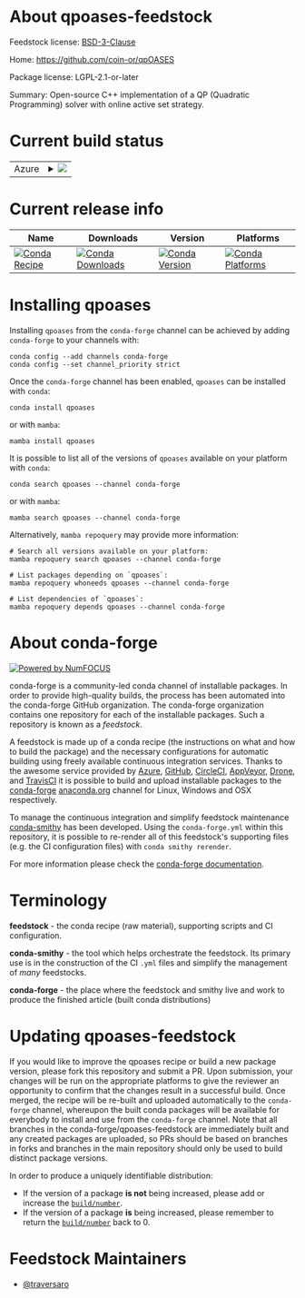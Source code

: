 About qpoases-feedstock
=======================

Feedstock license: [BSD-3-Clause](https://github.com/conda-forge/qpoases-feedstock/blob/main/LICENSE.txt)

Home: https://github.com/coin-or/qpOASES

Package license: LGPL-2.1-or-later

Summary: Open-source C++ implementation of a QP (Quadratic Programming) solver with online active set strategy.

Current build status
====================


<table>
    
  <tr>
    <td>Azure</td>
    <td>
      <details>
        <summary>
          <a href="https://dev.azure.com/conda-forge/feedstock-builds/_build/latest?definitionId=15848&branchName=main">
            <img src="https://dev.azure.com/conda-forge/feedstock-builds/_apis/build/status/qpoases-feedstock?branchName=main">
          </a>
        </summary>
        <table>
          <thead><tr><th>Variant</th><th>Status</th></tr></thead>
          <tbody><tr>
              <td>linux_64_numpy1.22</td>
              <td>
                <a href="https://dev.azure.com/conda-forge/feedstock-builds/_build/latest?definitionId=15848&branchName=main">
                  <img src="https://dev.azure.com/conda-forge/feedstock-builds/_apis/build/status/qpoases-feedstock?branchName=main&jobName=linux&configuration=linux%20linux_64_numpy1.22" alt="variant">
                </a>
              </td>
            </tr><tr>
              <td>linux_64_numpy1.23</td>
              <td>
                <a href="https://dev.azure.com/conda-forge/feedstock-builds/_build/latest?definitionId=15848&branchName=main">
                  <img src="https://dev.azure.com/conda-forge/feedstock-builds/_apis/build/status/qpoases-feedstock?branchName=main&jobName=linux&configuration=linux%20linux_64_numpy1.23" alt="variant">
                </a>
              </td>
            </tr><tr>
              <td>linux_64_numpy1.26</td>
              <td>
                <a href="https://dev.azure.com/conda-forge/feedstock-builds/_build/latest?definitionId=15848&branchName=main">
                  <img src="https://dev.azure.com/conda-forge/feedstock-builds/_apis/build/status/qpoases-feedstock?branchName=main&jobName=linux&configuration=linux%20linux_64_numpy1.26" alt="variant">
                </a>
              </td>
            </tr><tr>
              <td>linux_aarch64_numpy1.22</td>
              <td>
                <a href="https://dev.azure.com/conda-forge/feedstock-builds/_build/latest?definitionId=15848&branchName=main">
                  <img src="https://dev.azure.com/conda-forge/feedstock-builds/_apis/build/status/qpoases-feedstock?branchName=main&jobName=linux&configuration=linux%20linux_aarch64_numpy1.22" alt="variant">
                </a>
              </td>
            </tr><tr>
              <td>linux_aarch64_numpy1.23</td>
              <td>
                <a href="https://dev.azure.com/conda-forge/feedstock-builds/_build/latest?definitionId=15848&branchName=main">
                  <img src="https://dev.azure.com/conda-forge/feedstock-builds/_apis/build/status/qpoases-feedstock?branchName=main&jobName=linux&configuration=linux%20linux_aarch64_numpy1.23" alt="variant">
                </a>
              </td>
            </tr><tr>
              <td>linux_aarch64_numpy1.26</td>
              <td>
                <a href="https://dev.azure.com/conda-forge/feedstock-builds/_build/latest?definitionId=15848&branchName=main">
                  <img src="https://dev.azure.com/conda-forge/feedstock-builds/_apis/build/status/qpoases-feedstock?branchName=main&jobName=linux&configuration=linux%20linux_aarch64_numpy1.26" alt="variant">
                </a>
              </td>
            </tr><tr>
              <td>linux_ppc64le_numpy1.22</td>
              <td>
                <a href="https://dev.azure.com/conda-forge/feedstock-builds/_build/latest?definitionId=15848&branchName=main">
                  <img src="https://dev.azure.com/conda-forge/feedstock-builds/_apis/build/status/qpoases-feedstock?branchName=main&jobName=linux&configuration=linux%20linux_ppc64le_numpy1.22" alt="variant">
                </a>
              </td>
            </tr><tr>
              <td>linux_ppc64le_numpy1.23</td>
              <td>
                <a href="https://dev.azure.com/conda-forge/feedstock-builds/_build/latest?definitionId=15848&branchName=main">
                  <img src="https://dev.azure.com/conda-forge/feedstock-builds/_apis/build/status/qpoases-feedstock?branchName=main&jobName=linux&configuration=linux%20linux_ppc64le_numpy1.23" alt="variant">
                </a>
              </td>
            </tr><tr>
              <td>linux_ppc64le_numpy1.26</td>
              <td>
                <a href="https://dev.azure.com/conda-forge/feedstock-builds/_build/latest?definitionId=15848&branchName=main">
                  <img src="https://dev.azure.com/conda-forge/feedstock-builds/_apis/build/status/qpoases-feedstock?branchName=main&jobName=linux&configuration=linux%20linux_ppc64le_numpy1.26" alt="variant">
                </a>
              </td>
            </tr><tr>
              <td>osx_64_numpy1.22</td>
              <td>
                <a href="https://dev.azure.com/conda-forge/feedstock-builds/_build/latest?definitionId=15848&branchName=main">
                  <img src="https://dev.azure.com/conda-forge/feedstock-builds/_apis/build/status/qpoases-feedstock?branchName=main&jobName=osx&configuration=osx%20osx_64_numpy1.22" alt="variant">
                </a>
              </td>
            </tr><tr>
              <td>osx_64_numpy1.23</td>
              <td>
                <a href="https://dev.azure.com/conda-forge/feedstock-builds/_build/latest?definitionId=15848&branchName=main">
                  <img src="https://dev.azure.com/conda-forge/feedstock-builds/_apis/build/status/qpoases-feedstock?branchName=main&jobName=osx&configuration=osx%20osx_64_numpy1.23" alt="variant">
                </a>
              </td>
            </tr><tr>
              <td>osx_64_numpy1.26</td>
              <td>
                <a href="https://dev.azure.com/conda-forge/feedstock-builds/_build/latest?definitionId=15848&branchName=main">
                  <img src="https://dev.azure.com/conda-forge/feedstock-builds/_apis/build/status/qpoases-feedstock?branchName=main&jobName=osx&configuration=osx%20osx_64_numpy1.26" alt="variant">
                </a>
              </td>
            </tr><tr>
              <td>win_64_numpy1.22</td>
              <td>
                <a href="https://dev.azure.com/conda-forge/feedstock-builds/_build/latest?definitionId=15848&branchName=main">
                  <img src="https://dev.azure.com/conda-forge/feedstock-builds/_apis/build/status/qpoases-feedstock?branchName=main&jobName=win&configuration=win%20win_64_numpy1.22" alt="variant">
                </a>
              </td>
            </tr><tr>
              <td>win_64_numpy1.23</td>
              <td>
                <a href="https://dev.azure.com/conda-forge/feedstock-builds/_build/latest?definitionId=15848&branchName=main">
                  <img src="https://dev.azure.com/conda-forge/feedstock-builds/_apis/build/status/qpoases-feedstock?branchName=main&jobName=win&configuration=win%20win_64_numpy1.23" alt="variant">
                </a>
              </td>
            </tr><tr>
              <td>win_64_numpy1.26</td>
              <td>
                <a href="https://dev.azure.com/conda-forge/feedstock-builds/_build/latest?definitionId=15848&branchName=main">
                  <img src="https://dev.azure.com/conda-forge/feedstock-builds/_apis/build/status/qpoases-feedstock?branchName=main&jobName=win&configuration=win%20win_64_numpy1.26" alt="variant">
                </a>
              </td>
            </tr>
          </tbody>
        </table>
      </details>
    </td>
  </tr>
</table>

Current release info
====================

| Name | Downloads | Version | Platforms |
| --- | --- | --- | --- |
| [![Conda Recipe](https://img.shields.io/badge/recipe-qpoases-green.svg)](https://anaconda.org/conda-forge/qpoases) | [![Conda Downloads](https://img.shields.io/conda/dn/conda-forge/qpoases.svg)](https://anaconda.org/conda-forge/qpoases) | [![Conda Version](https://img.shields.io/conda/vn/conda-forge/qpoases.svg)](https://anaconda.org/conda-forge/qpoases) | [![Conda Platforms](https://img.shields.io/conda/pn/conda-forge/qpoases.svg)](https://anaconda.org/conda-forge/qpoases) |

Installing qpoases
==================

Installing `qpoases` from the `conda-forge` channel can be achieved by adding `conda-forge` to your channels with:

```
conda config --add channels conda-forge
conda config --set channel_priority strict
```

Once the `conda-forge` channel has been enabled, `qpoases` can be installed with `conda`:

```
conda install qpoases
```

or with `mamba`:

```
mamba install qpoases
```

It is possible to list all of the versions of `qpoases` available on your platform with `conda`:

```
conda search qpoases --channel conda-forge
```

or with `mamba`:

```
mamba search qpoases --channel conda-forge
```

Alternatively, `mamba repoquery` may provide more information:

```
# Search all versions available on your platform:
mamba repoquery search qpoases --channel conda-forge

# List packages depending on `qpoases`:
mamba repoquery whoneeds qpoases --channel conda-forge

# List dependencies of `qpoases`:
mamba repoquery depends qpoases --channel conda-forge
```


About conda-forge
=================

[![Powered by
NumFOCUS](https://img.shields.io/badge/powered%20by-NumFOCUS-orange.svg?style=flat&colorA=E1523D&colorB=007D8A)](https://numfocus.org)

conda-forge is a community-led conda channel of installable packages.
In order to provide high-quality builds, the process has been automated into the
conda-forge GitHub organization. The conda-forge organization contains one repository
for each of the installable packages. Such a repository is known as a *feedstock*.

A feedstock is made up of a conda recipe (the instructions on what and how to build
the package) and the necessary configurations for automatic building using freely
available continuous integration services. Thanks to the awesome service provided by
[Azure](https://azure.microsoft.com/en-us/services/devops/), [GitHub](https://github.com/),
[CircleCI](https://circleci.com/), [AppVeyor](https://www.appveyor.com/),
[Drone](https://cloud.drone.io/welcome), and [TravisCI](https://travis-ci.com/)
it is possible to build and upload installable packages to the
[conda-forge](https://anaconda.org/conda-forge) [anaconda.org](https://anaconda.org/)
channel for Linux, Windows and OSX respectively.

To manage the continuous integration and simplify feedstock maintenance
[conda-smithy](https://github.com/conda-forge/conda-smithy) has been developed.
Using the ``conda-forge.yml`` within this repository, it is possible to re-render all of
this feedstock's supporting files (e.g. the CI configuration files) with ``conda smithy rerender``.

For more information please check the [conda-forge documentation](https://conda-forge.org/docs/).

Terminology
===========

**feedstock** - the conda recipe (raw material), supporting scripts and CI configuration.

**conda-smithy** - the tool which helps orchestrate the feedstock.
                   Its primary use is in the construction of the CI ``.yml`` files
                   and simplify the management of *many* feedstocks.

**conda-forge** - the place where the feedstock and smithy live and work to
                  produce the finished article (built conda distributions)


Updating qpoases-feedstock
==========================

If you would like to improve the qpoases recipe or build a new
package version, please fork this repository and submit a PR. Upon submission,
your changes will be run on the appropriate platforms to give the reviewer an
opportunity to confirm that the changes result in a successful build. Once
merged, the recipe will be re-built and uploaded automatically to the
`conda-forge` channel, whereupon the built conda packages will be available for
everybody to install and use from the `conda-forge` channel.
Note that all branches in the conda-forge/qpoases-feedstock are
immediately built and any created packages are uploaded, so PRs should be based
on branches in forks and branches in the main repository should only be used to
build distinct package versions.

In order to produce a uniquely identifiable distribution:
 * If the version of a package **is not** being increased, please add or increase
   the [``build/number``](https://docs.conda.io/projects/conda-build/en/latest/resources/define-metadata.html#build-number-and-string).
 * If the version of a package **is** being increased, please remember to return
   the [``build/number``](https://docs.conda.io/projects/conda-build/en/latest/resources/define-metadata.html#build-number-and-string)
   back to 0.

Feedstock Maintainers
=====================

* [@traversaro](https://github.com/traversaro/)


